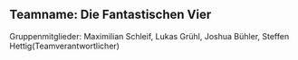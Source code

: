 ## Teamname: Die Fantastischen Vier

Gruppenmitglieder:
Maximilian Schleif, Lukas Grühl, Joshua Bühler, Steffen Hettig(Teamverantwortlicher)
